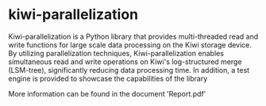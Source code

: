 # kiwi-parallelization

Kiwi-parallelization is a Python library that provides multi-threaded read and write functions for large scale data processing on the Kiwi storage device. By utilizing parallelization techniques, Kiwi-parallelization enables simultaneous read and write operations on Kiwi's log-structured merge (LSM-tree), significantly reducing data processing time. In addition, a test engine is provided to showcase the capabilities of the library

More information can be found in the document 'Report.pdf'
